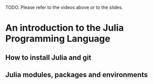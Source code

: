 TODO. Please refer to the videos above or to the slides.

# An introduction to the Julia Programming Language

## How to install Julia and git

## Julia modules, packages and environments

